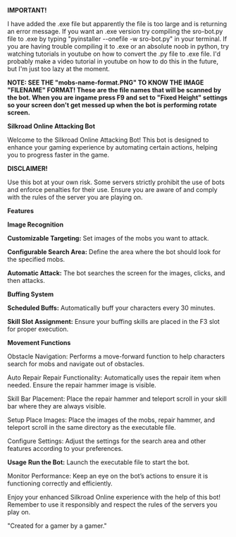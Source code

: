 <b>IMPORTANT!</b>

I have added the .exe file but apparently the file is too large and is returning an error message. If you want an .exe version try compiling the sro-bot.py file to .exe by typing "pyinstaller --onefile -w sro-bot.py" in your terminal. If you are having trouble compiling it to .exe or an absolute noob in python, try watching tutorials in youtube on how to convert the .py file to .exe file. I'd probably make a video tutorial in youtube on how to do this in the future, but I'm just too lazy at the moment.

<b>NOTE: SEE THE "mobs-name-format.PNG" TO KNOW THE IMAGE "FILENAME" FORMAT! These are the file names that will be scanned by the bot. When you are ingame press F9 and set to "Fixed Height" settings so your screen don't get messed up when the bot is performing rotate screen.</b>


<b>Silkroad Online Attacking Bot</b>

Welcome to the Silkroad Online Attacking Bot! This bot is designed to enhance your gaming experience by automating certain actions, helping you to progress faster in the game.

<b>DISCLAIMER!</b>

Use this bot at your own risk. Some servers strictly prohibit the use of bots and enforce penalties for their use. Ensure you are aware of and comply with the rules of the server you are playing on.

<b>Features</b>


<b>Image Recognition</b>

<b>Customizable Targeting:</b> Set images of the mobs you want to attack.

<b>Configurable Search Area:</b> Define the area where the bot should look for the specified mobs.

<b>Automatic Attack:</b> The bot searches the screen for the images, clicks, and then attacks.


<b>Buffing System</b>

<b>Scheduled Buffs:</b> Automatically buff your characters every 30 minutes.

<b>Skill Slot Assignment:</b> Ensure your buffing skills are placed in the F3 slot for proper execution.


<b>Movement Functions</b>

Obstacle Navigation: Performs a move-forward function to help characters search for mobs and navigate out of obstacles.

Auto Repair
Repair Functionality: Automatically uses the repair item when needed. Ensure the repair hammer image is visible.

Skill Bar Placement: Place the repair hammer and teleport scroll in your skill bar where they are always visible.

Setup
Place Images: Place the images of the mobs, repair hammer, and teleport scroll in the same directory as the executable file.

Configure Settings: Adjust the settings for the search area and other features according to your preferences.

<b>Usage</b>
<b>Run the Bot:</b> Launch the executable file to start the bot.

Monitor Performance: Keep an eye on the bot’s actions to ensure it is functioning correctly and efficiently.

Enjoy your enhanced Silkroad Online experience with the help of this bot! Remember to use it responsibly and respect the rules of the servers you play on.


"Created for a gamer by a gamer."
